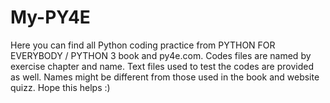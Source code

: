 # My-PY4E
Here you can find all Python coding practice from PYTHON FOR EVERYBODY / PYTHON 3 book and py4e.com.
Codes files are named by exercise chapter and name.
Text files used to test the codes are provided as well. Names might be different from those used in the book and website quizz.
Hope this helps :)
